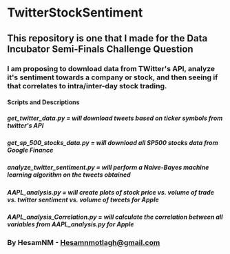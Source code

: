 # TwitterStockSentiment
## This repository is one that I made for the Data Incubator Semi-Finals Challenge Question
### I am proposing to download data from TWitter's API, analyze it's sentiment towards a company or stock, and then seeing if that correlates to intra/inter-day stock trading.
#### Scripts and Descriptions
##### get_twitter_data.py = will download tweets based on ticker symbols from twitter's API
##### get_sp_500_stocks_data.py = will download all SP500 stocks data from Google Finance
##### analyze_twitter_sentiment.py = will perform a Naive-Bayes machine learning algorithm on the tweets obtained
##### AAPL_analysis.py = will create plots of stock price vs. volume of trade vs. twitter sentiment vs. volume of tweets for Apple
##### AAPL_analysis_Correlation.py = will calculate the correlation between all variables from AAPL_analysis.py for Apple
### By HesamNM - Hesamnmotlagh@gmail.com
